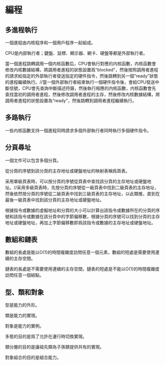 # 編程

## 多進程執行

一個進程由内核程序和一個用戶程序一起組成。

CPU是内部執行者；鍵盤、鼠標、顯示器、網卡、硬盤等都是外部執行者。

當一個進程跳轉調用一個内核函數后，CPU會執行對應的内核函數，内核函數會修改内核數據結構，將調用者進程的狀態設置爲“blocked”，然後按照調用者進程的請求給指定的外部執行者發送指定的硬件指令，然後跳轉到另一個“ready”狀態的進程繼續執行。//當一個外部執行者結束執行一個硬件指令後，會給CPU發送中斷信號，CPU會先查詢中斷描述符錶，然後執行相應的内核函數，内核函數會先查找當初的調用者進程，然後修改調用者進程的主存，然後修改内核數據結構，將調用者進程的狀態設置為“ready”，然後跳轉到調用者進程繼續執行。

## 多路執行

一些内核函數支持一個進程同時請求多個外部執行者同時執行多個硬件指令。

## 分頁尋址

一個文件可以包含多個分頁。

從分頁的序號到該分頁的主存地址或硬盤地址的映射表稱爲頁表。

采用單級頁表時，可以按分頁的序號從頁表中查找該分頁的主存地址或硬盤地址。//采用多級頁表時，先按分頁的序號從一級頁表中找到二級頁表的主存地址，然後依然按分頁的序號從二級頁表中找到三級頁表的主存地址，以此類推，直到在最後一級頁表中找到該分頁的主存地址或硬盤地址。

根據指令或數據的虛擬地址和分頁的大小可以計算出該指令或數據所在的分頁的序號和該指令或數據在該分頁中的字節偏移數，根據分頁的序號可以找到分頁的主存地址或硬盤地址，再加上字節偏移數即爲該指令或數據的主存地址或硬盤地址。

## 數組和鏈表

數組的長處是能以O(1)的時間複雜度訪問任意一個元素，數組的短處是需要使用連續的主存空間。

鏈表的長處是不需要使用連續的主存空間，鏈表的短處是不能以O(1)的時間複雜度訪問任意一個結點。

## 型、類和對象

型是能力的外形。

類是能力的實現。

對象是能力的實例。

多態的目的是爲了允許在運行時切換實現。

類分層的目的是讓祖先類為子孫類提供共有的實現。

對象組合的目的是組合能力。
